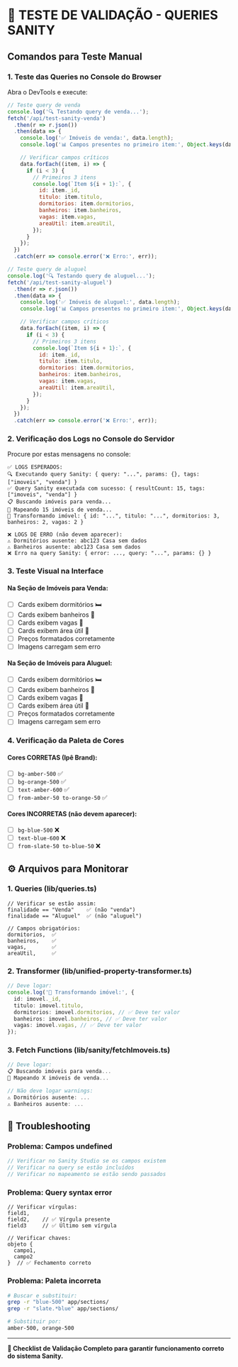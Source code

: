 # 🧪 TESTE DE VALIDAÇÃO - QUERIES SANITY

## Comandos para Teste Manual

### 1. **Teste das Queries no Console do Browser**

Abra o DevTools e execute:

```javascript
// Teste query de venda
console.log('🔍 Testando query de venda...');
fetch('/api/test-sanity-venda')
  .then(r => r.json())
  .then(data => {
    console.log('✅ Imóveis de venda:', data.length);
    console.log('📊 Campos presentes no primeiro item:', Object.keys(data[0] || {}));

    // Verificar campos críticos
    data.forEach((item, i) => {
      if (i < 3) {
        // Primeiros 3 itens
        console.log(`Item ${i + 1}:`, {
          id: item._id,
          titulo: item.titulo,
          dormitorios: item.dormitorios,
          banheiros: item.banheiros,
          vagas: item.vagas,
          areaUtil: item.areaUtil,
        });
      }
    });
  })
  .catch(err => console.error('❌ Erro:', err));

// Teste query de aluguel
console.log('🔍 Testando query de aluguel...');
fetch('/api/test-sanity-aluguel')
  .then(r => r.json())
  .then(data => {
    console.log('✅ Imóveis de aluguel:', data.length);
    console.log('📊 Campos presentes no primeiro item:', Object.keys(data[0] || {}));

    // Verificar campos críticos
    data.forEach((item, i) => {
      if (i < 3) {
        // Primeiros 3 itens
        console.log(`Item ${i + 1}:`, {
          id: item._id,
          titulo: item.titulo,
          dormitorios: item.dormitorios,
          banheiros: item.banheiros,
          vagas: item.vagas,
          areaUtil: item.areaUtil,
        });
      }
    });
  })
  .catch(err => console.error('❌ Erro:', err));
```

### 2. **Verificação dos Logs no Console do Servidor**

Procure por estas mensagens no console:

```
✅ LOGS ESPERADOS:
🔍 Executando query Sanity: { query: "...", params: {}, tags: ["imoveis", "venda"] }
✅ Query Sanity executada com sucesso: { resultCount: 15, tags: ["imoveis", "venda"] }
📋 Buscando imóveis para venda...
🔄 Mapeando 15 imóveis de venda...
🔄 Transformando imóvel: { id: "...", titulo: "...", dormitorios: 3, banheiros: 2, vagas: 2 }

❌ LOGS DE ERRO (não devem aparecer):
⚠️ Dormitórios ausente: abc123 Casa sem dados
⚠️ Banheiros ausente: abc123 Casa sem dados
❌ Erro na query Sanity: { error: ..., query: "...", params: {} }
```

### 3. **Teste Visual na Interface**

#### **Na Seção de Imóveis para Venda:**

- [ ] Cards exibem dormitórios 🛏️
- [ ] Cards exibem banheiros 🛁
- [ ] Cards exibem vagas 🚗
- [ ] Cards exibem área útil 📐
- [ ] Preços formatados corretamente
- [ ] Imagens carregam sem erro

#### **Na Seção de Imóveis para Aluguel:**

- [ ] Cards exibem dormitórios 🛏️
- [ ] Cards exibem banheiros 🛁
- [ ] Cards exibem vagas 🚗
- [ ] Cards exibem área útil 📐
- [ ] Preços formatados corretamente
- [ ] Imagens carregam sem erro

### 4. **Verificação da Paleta de Cores**

#### **Cores CORRETAS (Ipê Brand):**

- [ ] `bg-amber-500` ✅
- [ ] `bg-orange-500` ✅
- [ ] `text-amber-600` ✅
- [ ] `from-amber-50 to-orange-50` ✅

#### **Cores INCORRETAS (não devem aparecer):**

- [ ] `bg-blue-500` ❌
- [ ] `text-blue-600` ❌
- [ ] `from-slate-50 to-blue-50` ❌

## ⚙️ Arquivos para Monitorar

### **1. Queries (lib/queries.ts)**

```groq
// Verificar se estão assim:
finalidade == "Venda"    ✅ (não "venda")
finalidade == "Aluguel"  ✅ (não "aluguel")

// Campos obrigatórios:
dormitorios,  ✅
banheiros,    ✅
vagas,        ✅
areaUtil,     ✅
```

### **2. Transformer (lib/unified-property-transformer.ts)**

```typescript
// Deve logar:
console.log('🔄 Transformando imóvel:', {
  id: imovel._id,
  titulo: imovel.titulo,
  dormitorios: imovel.dormitorios, // ✅ Deve ter valor
  banheiros: imovel.banheiros, // ✅ Deve ter valor
  vagas: imovel.vagas, // ✅ Deve ter valor
});
```

### **3. Fetch Functions (lib/sanity/fetchImoveis.ts)**

```typescript
// Deve logar:
📋 Buscando imóveis para venda...
🔄 Mapeando X imóveis de venda...

// Não deve logar warnings:
⚠️ Dormitórios ausente: ...
⚠️ Banheiros ausente: ...
```

## 🔧 Troubleshooting

### **Problema: Campos undefined**

```typescript
// Verificar no Sanity Studio se os campos existem
// Verificar na query se estão incluídos
// Verificar no mapeamento se estão sendo passados
```

### **Problema: Query syntax error**

```groq
// Verificar vírgulas:
field1,
field2,    // ✅ Vírgula presente
field3     // ✅ Último sem vírgula

// Verificar chaves:
objeto {
  campo1,
  campo2
}  // ✅ Fechamento correto
```

### **Problema: Paleta incorreta**

```bash
# Buscar e substituir:
grep -r "blue-500" app/sections/
grep -r "slate.*blue" app/sections/

# Substituir por:
amber-500, orange-500
```

---

**🎯 Checklist de Validação Completo para garantir funcionamento correto do sistema Sanity.**
